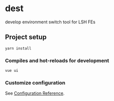 # dest
develop environment switch tool for LSH FEs

## Project setup
```
yarn install
```

### Compiles and hot-reloads for development
```
vue ui
```

### Customize configuration
See [Configuration Reference](https://cli.vuejs.org/config/).
